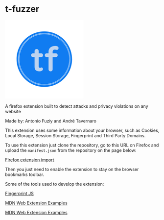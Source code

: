 # t-fuzzer

<img src="https://github.com/AntonioFuziy/t-fuzzer/blob/main/icons/tf-logos_transparent.png?raw=true" width="256" height="256" style="text-align: center;"/>

A firefox extension built to detect attacks and privacy violations on any website

Made by: Antonio Fuziy and André Tavernaro

This extension uses some information about your browser, such as Cookies, Local Storage, Session Storage, Fingerprint and Third Party Domains.

To use this extension just clone the repository, go to this URL on Firefox and upload the `manifest.json` from the repository on the page below:

<a href="about:debugging#/runtime/this-firefox" target="_blank">Firefox extension import</a>

Then you just need to enable the extension to stay on the browser bookmarks toolbar.

Some of the tools used to develop the extension:

<a href="https://fingerprintjs.com/" target="_blank">Fingerprint JS</a>

<a href="https://github.com/mdn/webextensions-examples" target="_blank">MDN Web Extension Examples</a>

<a href="https://developer.mozilla.org/en-US/docs/Mozilla/Add-ons/WebExtensions" target="_blank">MDN Web Extension Examples</a>
